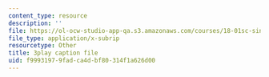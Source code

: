 ```yaml
---
content_type: resource
description: ''
file: https://ol-ocw-studio-app-qa.s3.amazonaws.com/courses/18-01sc-single-variable-calculus-fall-2010/f99931979fadca4dbf80314f1a626d00_ryLdyDrBfvI.srt
file_type: application/x-subrip
resourcetype: Other
title: 3play caption file
uid: f9993197-9fad-ca4d-bf80-314f1a626d00
---
```

